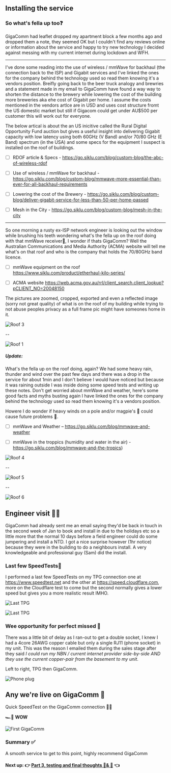 ## Installing the service

### So what's fella up too❓

GigaComm had leaflet dropped my apartment block a few months ago and dropped them a note, they seemed OK but I couldn't  find any reviews online or information about the service and happy to try new technology I decided against messing with my current internet during lockdown and WFH.

---

I've done some reading into the use of wireless / mmWave for backhaul (the connection back to the ISP) and Gigabit services and I've linked the ones for the company behind the technology used so read them knowing it's a vendors position. Breifly going back to the beer truck analogy and brewries and a statement made in my email to GigaComm have found a way way to shorten the distance to the brewery while lowering the cost of the building more breweries aka ehe cost of Gigabit per home. I assume the costs mentioned in the vendors artlce are in USD and uses cost structure fromt the US domestic market but still if Gigacom could get under AU$500 per customer this will work out for everyone.

The below artical is about the an US inicitive called the Rural Digital Opportunity Fund auction but gives a useful insight into delivering Gigabit capacity with low latency using both 60GHz (V Band) and/or 70/80 GHz (E Band) spectrum (in the USA) and some specs for the equipment I suspect is installed on the roof of buildings. 



- [ ] RDOF article & Specs - https://go.siklu.com/blog/custom-blog/the-abc-of-wireless-rdof 

- [ ] Use of wireless / mmWave for backhaul - https://go.siklu.com/blog/custom-blog/mmwave-more-essential-than-ever-for-all-backhaul-requirements

- [ ] Lowering the cost of the Brewery - https://go.siklu.com/blog/custom-blog/deliver-gigabit-service-for-less-than-50-per-home-passed

- [ ] Mesh in the City - https://go.siklu.com/blog/custom-blog/mesh-in-the-city

  

---

So one morning a rusty ex-ISP network engineer is looking out the window while brushing his teeth wondering what's the fella up on the roof doing with that mmWave receiver🤔, I wonder if thats GigaComm? Well the Australian Communications and Media Authority (ACMA) website will tell me what's on that roof and who is the company that holds the 70/80GHz band licence. 



- [ ] mmWave equipment on the roof https://www.siklu.com/product/etherhaul-kilo-series/ 
- [ ] ACMA website https://web.acma.gov.au/rrl/client_search.client_lookup?pCLIENT_NO=20048150 



The pictures are zoomed, cropped, exported and even a reflected image (sorry not great quality) of what is on the roof of my building while trying to not abuse peoples privacy as a full frame pic might have someones home in it.



![Roof 3](https://github.com/alexanderswift/public-gigacom/blob/main/pics/roof3.jpeg)

-- 

![Roof 1](https://github.com/alexanderswift/public-gigacom/blob/main/pics/roof1.jpeg)





##### Update: 

What's the fella up on the roof doing, again? We had some heavy rain, thunder and wind over the past few days and there was a drop in the service for about 1min and I don't  believe I would have noticed but because it was raining outside I was inside doing some speed tests and writing up these notes. Don't get worried about mmWave and weather, here's some good facts and myths busting again I have linked the ones for the company behind the technology used so read them knowing it's a vendors position. 

Howere I do wonder if heavy winds on a pole and/or magpie's 🦅 could cause future problems 🤔.

 

- [ ] mmWave and Weather – https://go.siklu.com/blog/mmwave-and-weather
- [ ] mmWave in the troppics (humidity and water in the air) - https://go.siklu.com/blog/mmwave-and-the-tropics) 





![Roof 4](https://github.com/alexanderswift/public-gigacom/blob/main/pics/roof3.jpeg)

-- 

![Roof 5](https://github.com/alexanderswift/public-gigacom/blob/main/pics/roof4.jpeg)

-- 

![Roof 6](https://github.com/alexanderswift/public-gigacom/blob/main/pics/roof5.jpeg)



## Engineer visit 👷‍♀️

GigaComm had already sent me an email saying they'd be back in touch in the second week of Jan to book and install in due to the holidays etc so a little more that the normal 10 days before a field engineer could do some jumpering and install a NTD. I got a nice surprise however (1hr notice) because they were in the building to do a neighbours install. A very knowledgeable and professional guy (Sam) did the install.



### Last few SpeedTests👋 

I performed a last few SpeedTests on my TPG connection one at https://www.speedtest.net and the other at https://speed.cloudflare.com, more on the Cloudflare test to come but the second normally gives a lower speed but gives you a more realistic result IMHO.



![Last TPG](https://github.com/alexanderswift/public-gigacom/blob/main/pics/GigaComm-host-speedtest1.png)



![Last TPG](https://github.com/alexanderswift/public-gigacom/blob/main/pics/CF-SpeedTest1.png)



### Wee opportunity for perfect missed 🙊

There was a little bit of delay as I ran-out to get a double socket, I knew I had a 4core 26AWG copper cable but only a single RJ11 (phone socket) in my unit. This was the reason I emailed them during the sales stage after they said *I could run my NBN / current internet provider side-by-side AND they use the current copper-pair from the basement to my unit*.



Left to right, TPG then GigaComm.  



![Phone plug](https://github.com/alexanderswift/public-gigacom/blob/main/pics/copper-pair.jpeg)



## Any we're live on GigaComm 🦄

Quick SpeedTest on the GigaComm connection 🙋‍♂️

🏎💨 **WOW**

![First GigaComm](https://github.com/alexanderswift/public-gigacom/blob/main/pics/CF-SpeedTest2.png)





### Summary ✅

A smooth service to get to this point, highly recommend GigaComm 



#### Next up: 👉 [Part 3, testing and final thoughts 🧪& 🤔](https://github.com/alexanderswift/public-gigacom/blob/main/testing_and_final_thoughts.md) 👈
